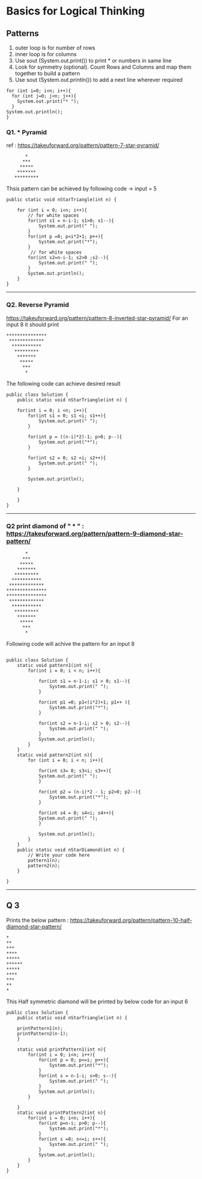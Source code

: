 # Basics for Logical Thinking

## Patterns
1. outer loop is for number of rows
2. inner loop is for columns
3. Use sout (System.out.print()) to print * or numbers in same line
4. Look for symmetry (optional). Count Rows and Columns and map them together to build a pattern
5. Use sout (System.out.println()) to add a next line wherever required

```
for (int i=0; i<n; i++){
  for (int j=0; j<n; j++){
    System.out.print("* ");
  }
System.out.println();
}
```

### Q1. * Pyramid 
ref : https://takeuforward.org/pattern/pattern-7-star-pyramid/

```
       *       
      ***      
     *****     
    *******    
   *********   

```

Thsis  pattern can be achieved by following code -> input = 5

    public static void nStarTriangle(int n) {

        for (int i = 0; i<n; i++){
            // for white spaces
            for(int s1 = n-i-1; s1>0; s1--){
                System.out.print(" ");
            }
            for(int p =0; p<i*2+1; p++){
                System.out.print("*");
            }
             // for white spaces
            for(int s2=n-i-1; s2>0 ;s2--){
                System.out.print(" ");
            }
            System.out.println();
        }
    }


----------------------------

### Q2.  Reverse Pyramid
https://takeuforward.org/pattern/pattern-8-inverted-star-pyramid/
For an input 8 it should print 

    ***************
     ************* 
      ***********  
       *********   
        *******    
         *****     
          ***      
           *    

The following code can achieve desired result
```
public class Solution {
    public static void nStarTriangle(int n) {
        
    for(int i = 0; i <n; i++){
        for(int s1 = 0; s1 <i; s1++){
            System.out.print(" ");
        }

        for(int p = ((n-i)*2)-1; p>0; p--){
            System.out.print("*");
        }

        for(int s2 = 0; s2 <i; s2++){
            System.out.print(" ");
        }

        System.out.println();

    }

    }
}
```
   
----------------------------------

### Q2 print diamond of " * " : https://takeuforward.org/pattern/pattern-9-diamond-star-pattern/

           *       
          ***      
         *****     
        *******    
       *********   
      ***********  
     ************* 
    ***************
    ***************
     ************* 
      ***********  
       *********   
        *******    
         *****     
          ***      
           * 


Following code will achive the pattern for an input 8 
```

public class Solution {
    static void pattern1(int n){
        for(int i = 0; i < n; i++){
            
            for(int s1 = n-1-i; s1 > 0; s1--){
                System.out.print(" ");
            }

            for(int p1 =0; p1<(i*2)+1; p1++ ){
                System.out.print("*");
            }

            for(int s2 = n-1-i; s2 > 0; s2--){
                System.out.print(" ");
            }
            System.out.println();
        }
    }
    static void pattern2(int n){
        for (int i = 0; i < n; i++){

            for(int s3= 0; s3<i; s3++){
            System.out.print(" ");    
            }

            for(int p2 = (n-i)*2 - 1; p2>0; p2--){
                System.out.print("*");
            }

            for(int s4 = 0; s4<i; s4++){
            System.out.print(" ");    
            }

            System.out.println();   
        }       
    }
    public static void nStarDiamond(int n) {
        // Write your code here
        pattern1(n);
        pattern2(n);
    }
    
}
```


    
---------------------------------

## Q 3

Prints the below pattern : https://takeuforward.org/pattern/pattern-10-half-diamond-star-pattern/
```
*
**
***
****
*****
******
*****
****
***
**
*
```

This Half symmetric diamond will be printed by below code for an input 6

```
public class Solution {
    public static void nStarTriangle(int n) {
    
    printPattern1(n);
    printPattern2(n-1);
    }

    static void printPattern1(int n){
        for(int i = 0; i<n; i++){
            for(int p = 0; p<=i; p++){
                System.out.print("*");
            }
            for(int s = n-1-i; s>0; s--){
                System.out.print(" ");
            }
            System.out.println();
        }

    }
    static void printPattern2(int n){
        for(int i = 0; i<n; i++){
            for(int p=n-i; p>0; p--){
                System.out.print("*");
            }
            for(int s =0; s<=i; s++){
                System.out.print(" ");
            }
            System.out.println();
        }
    }
}
```


